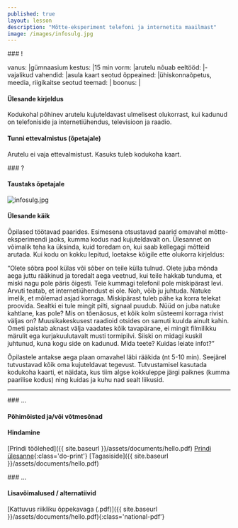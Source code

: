 ```yaml
---
published: true
layout: lesson
description: "Mõtte-eksperiment telefoni ja internetita maailmast"
image: /images/infosulg.jpg
---
```




<section class="section-bang">
### !

vanus: 				|gümnaasium
kestus: 			|15 min
vorm: 				|arutelu
nõuab eeltööd:		|-
vajalikud vahendid:	|asula kaart
seotud õppeained:	|ühiskonnaõpetus, meedia, riigikaitse
seotud teemad:		|
boonus:				|

#### Ülesande kirjeldus
Kodukohal põhinev arutelu kujuteldavast ulmelisest olukorrast, kui kadunud on telefoniside ja internetiühendus, televisioon ja raadio.

#### Tunni ettevalmistus (õpetajale)
Arutelu ei vaja ettevalmistust. Kasuks tuleb kodukoha kaart.

</section>

<section class="section-question">
### ?

#### Taustaks õpetajale
![infosulg.jpg]({{site.baseurl}}/images/infosulg.jpg)


#### Ülesande käik
Õpilased töötavad paarides. Esimesena otsustavad paarid omavahel mõtte-eksperimendi jaoks, kumma kodus nad kujuteldavalt on. Ülesannet on võimalik teha ka üksinda, kuid toredam on, kui saab kellegagi mõtteid arutada. Kui kodu on kokku lepitud, loetakse kõigile ette olukorra kirjeldus:

“Olete sõbra pool külas või sõber on teile külla tulnud. Olete juba mõnda aega juttu rääkinud ja toredalt aega veetnud, kui teile hakkab tunduma, et miski nagu pole päris õigesti. Teie kummagi telefonil pole miskipärast levi. Arvuti teatab, et internetiühendust ei ole. Noh, võib ju juhtuda. Natuke imelik, et mõlemad asjad korraga. Miskipärast tuleb pähe ka korra telekat proovida. Sealtki ei tule mingit pilti, signaal puudub. Nüüd on juba natuke kahtlane, kas pole? Mis on tõenäosus, et kõik kolm süsteemi korraga rivist väljas on? Muusikakeskusest raadioid otsides on samuti kuulda ainult kahin. Ometi paistab aknast välja vaadates kõik tavapärane, ei mingit filmilikku märulit ega kurjakuulutavalt musti tormipilvi. Siiski on midagi kuskil juhtunud, kuna kogu side on kadunud. Mida teete? Kuidas leiate infot?”

Õpilastele antakse aega plaan omavahel läbi rääkida (nt 5-10 min). Seejärel tutvustavad kõik oma kujuteldavat tegevust. Tutvustamisel kasutada kodukoha kaarti, et näidata, kus tiim algse kokkuleppe järgi paiknes (kumma paarilise kodus) ning kuidas ja kuhu nad sealt liikusid.

</section>

------

<section class="section-dots">
### ...

#### Põhimõisted ja/või võtmesõnad


#### Hindamine


[Prindi töölehed]({{ site.baseurl }}/assets/documents/hello.pdf)
[Prindi ülesanne](){:class='do-print'}
[Tagasiside]({{ site.baseurl }}/assets/documents/hello.pdf)
</section>


<section class="section-background">
### ...

#### Lisavõimalused / alternatiivid


[Kattuvus riikliku õppekavaga (.pdf)]({{ site.baseurl }}/assets/documents/hello.pdf){:class='national-pdf'}
</section>
